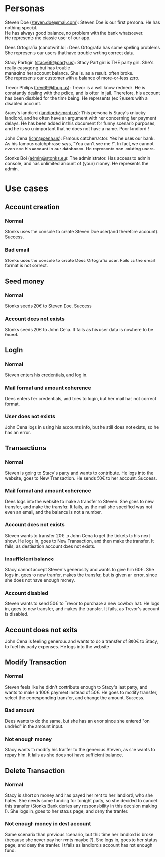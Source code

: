 # Personas
Steven Doe (steven.doe@mail.com):
Steven Doe is our first persona. He has nothing special.  
He has always good balance, no problem with the bank whatsoever.  
He represents the classic user of our app.  

Dees Ortografia (canotwrit.lol):
Dees Ortografia has some spelling problems
She represents our users that have trouble writing correct data.

Stacy Partigirl (stacy69@party.us):
Stacy Partigirl is THE party girl. She's really easygoing but has trouble  
managing her account balance. She is, as a result, often broke.  
She represents our customer with a balance of more-or-less zero.  

Trevor Philips (trev69@thug.us):
Trevor is a well know redneck. He is constantly dealing with the police, and
is often in jail. Therefore, his account has been disabled for the time being.
He represents (ex ?)users with a disabled account.

Stacy's landlord (landlord@moni.us): 
This persona is Stacy's unlucky landlord, and he often have an argument with her concerning her payment delays.
He has been added in this document for funny scenario purposes, and he is so unimportant that he does not have a name.
Poor landlord !

John Cena (john@cena.us):
Famous catcher/actor. Yes he uses our bank.
As his famous catchphrase says, "You can't see me !".
In fact, we cannot even see his account in our databases.
He represents non-existing users.

Stonks Boi (admin@stonks.eu):
The administrator.
Has access to admin console, and has unlimited amount of (your) money.
He represents the admin.

# Use cases
## Account creation
### Normal
Stonks uses the console to create Steven Doe user(and therefore account).  
Success.
### Bad email
Stonks uses the console to create Dees Ortografia user. Fails as the email
format is not correct.

## Seed money
### Normal
Stonks seeds 20€ to Steven Doe. Success
### Account does not exists
Stonks seeds 20€ to John Cena. It fails as his user data is nowhere to be found.

## LogIn
### Normal
Steven enters his credentials, and log in.
### Mail format and amount coherence
Dees enters her credentials, and tries to login, but her mail has not correct format.
### User does not exists
John Cena logs in using his accounts info, but he still does not exists, so he has an error.

## Transactions
### Normal
Steven is going to Stacy's party and wants to contribute.
He logs into the website, goes to New Transaction.
He sends 50€ to her account. Success.

### Mail format and amount coherence
Dees logs into the website to make a transfer to Steven.
She goes to new transfer, and make the transfer. It fails, as
the mail she specified was not even an email, and the balance is not a number.

### Account does not exists
Steven wants to transfer 20€ to John Cena to get the tickets to his next show.
He logs in, goes to New Transaction, and then make the transfer.
It fails, as destination account does not exists.

### Insufficient balance
Stacy cannot accept Steven's generosity and wants to give him 60€.
She logs in, goes to new tranfer, makes the transfer, but is given an error,
since she does not have enough money.

### Account disabled
Steven wants to send 50€ to Trevor to purchase a new cowboy hat.
He logs in, goes to new transfer, and makes the transfer.
It fails, as Trevor's account is disabled.

## Account does not exits
John Cena is feeling generous and wants to do a transfer of 800€ to Stacy,
to fuel his party expenses.
He logs into the website

## Modify Transaction
### Normal
Steven feels like he didn't contribute enough to Stacy's last party, and wants to make a 100€ payment instead of 50€.
He goes to modify transfer, select the corresponding transfer, and change the amount. Success.

### Bad amount
Dees wants to do the same, but she has an error since she entered "on undrèd"
in the amount input.

### Not enough money
Stacy wants to modify his tranfer to the generous Steven, as she wants to repay him. It fails as she does not have sufficient balance.

## Delete Transaction
### Normal
Stacy is short on money and has payed her rent to her landlord, who she hates. She needs some funding for tonight party, so she decided to cancel this transfer (Stonks Bank denies any responsibility in this decision making !).
She logs in, goes to her status page, and deny the tranfer.

### Not enough money in dest account
Same scenario than previous scenario, but this time her landlord
is broke (because she never pay her rents maybe ?).
She logs in, goes to her status page, and deny the tranfer. I t fails as landlord's account has not enough fund.
